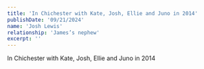 ```yaml
---
title: 'In Chichester with Kate, Josh, Ellie and Juno in 2014'
publishDate: '09/21/2024'
name: 'Josh Lewis'
relationship: 'James’s nephew'
excerpt: ''
---
```


In Chichester with Kate, Josh, Ellie and Juno in 2014